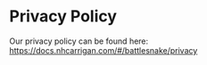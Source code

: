 # Privacy Policy

Our privacy policy can be found here: https://docs.nhcarrigan.com/#/battlesnake/privacy
